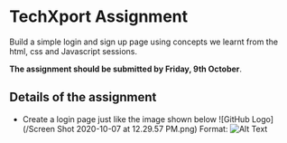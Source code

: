 # TechXport Assignment

Build a simple login and sign up page using concepts we learnt from the html, css and Javascript sessions.  

**The assignment should be submitted by Friday, 9th October**.

## Details of the assignment

* Create a login page just like the image shown below
![GitHub Logo](/Screen Shot 2020-10-07 at 12.29.57 PM.png)
Format: ![Alt Text](url)
